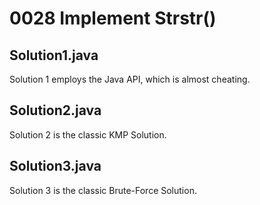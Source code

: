 # 0028 Implement Strstr()

## Solution1.java

Solution 1 employs the Java API, which is almost cheating.

## Solution2.java

Solution 2 is the classic KMP Solution.

## Solution3.java

Solution 3 is the classic Brute-Force Solution.